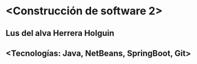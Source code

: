 # <Construcción de software 2>

## Lus del alva Herrera Holguin

## <Tecnologías: Java, NetBeans, SpringBoot, Git>


